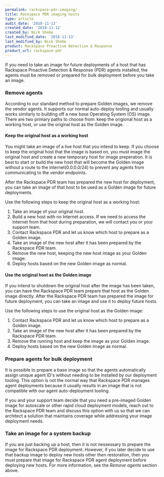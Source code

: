 ```yaml
---
permalink: rackspace-pdr-imaging/
title: Rackspace PDR imaging hosts
type: article
audit_date: '2018-11-13'
created_date: '2018-11-12'
created_by: Nick Shobe
last_modified_date: '2018-11-13'
last_modified_by: Nick Shobe
product: Rackspace Proactive Detection & Response
product_url: rackspace-pdr
---
```


If you need to take an image for future deployments of a host that has Rackspace Proactive Detection & Response (PDR) agents installed, the agents must be removed or prepared for bulk deployment before you take an image.

### Remove agents

According to our standard method to prepare Golden images, we remove the vendor agents. It supports our normal auto-deploy tooling and usually works similarly to building off a new base Operating System (OS) image. There are two primary paths to choose from: keep the origional host as a working host, or use the original host as the Golden image.

#### Keep the original host as a working host

You might take an image of a live host that you intend to keep. If you choose to keep the original host that the image is based on, you must image the original host and create a new temporary host for image preperation. It is best to start or build the new host that will become the Golden image without a route to the internet(0.0.0.0/24) to prevent any agents from communicating to the vendor endpoints.

After the Rackspace PDR team has prepared the new host for deployment, you can take an image of that host to be used as a Golden image for future deployments.

Use the following steps to keep the original host as a working host:

1. Take an image of your original host.
2. Build a new host with no Internet access. If we need to access the Internet from that host during preparation, we will contact you or your support team.
3. Contact Rackspace PDR and let us know which host to prepare as a Golden image.
4. Take an image of the new host after it has been prepared by the Rackspace PDR team.
5. Remove the new host, keeping the new host image as your Golden image.
6. Deploy hosts based on the new Golden image as normal.

#### Use the original host as the Golden image

If you intend to shutdown the original host after the image has been taken, you can have the Rackspace PDR team prepare that host as the Golden image directly. After the Rackspace PDR team has prepared the image for future deployment, you can take an image and use it to deploy future hosts.

Use the following steps to use the original host as the Golden image:

1. Contact Rackspace PDR and let us know which host to prepare as a Golden image.
2. Take an image of the new host after it has been prepared by the Rackspace PDR team.
3. Remove the running host and keep the image as your Golden image.
4. Deploy hosts based on the new Golden image as normal.

### Prepare agents for bulk deployment

It is possible to prepare a base image so that the agents automatically assign unique agent ID's without needing to be installed by our deployment tooling. This option is not the normal way that Rackspace PDR manages agent deployments because it usually results in an image that is not compatible with our agent auto-deployment tooling. 

If you and your support team decide that you need a pre-imaged Golden image for autoscale or other rapid cloud deployment models, reach out to the Rackspace PDR team and discuss this option with us so that we can architect a solution that maintains coverage while addressing your image deployment needs.

### Take an image for a system backup

If you are just backing up a host, then it is not nessessary to prepare the image for Rackspace PDR deployment. However, if you later decide to use that backup image to deploy new hosts other then restoration, then you must prepare that image for Rackspace PDR agent deployment before deploying new hosts. For more information, see the *Remove agents* section above.

